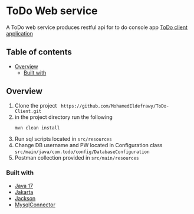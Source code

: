 # ToDo Web service

A ToDo web service produces restful api for to do console app
[ToDo client application](https://github.com/MohamedEldefrawy/ToDo-Client)

## Table of contents

- [Overview](#overview)
    - [Built with](#built-with)

## Overview

1) Clone the project
   ``` https://github.com/MohamedEldefrawy/ToDo-Client.git```
2) in the project directory run the following
    ```
   mvn clean install
   ```
3) Run sql scripts located in ```src/resources```
4) Change DB username and PW located in Configuration class
   ```src/main/java/com.todo/config/DatabaseConfiguration```
5) Postman collection provided in
   ```src/main/resources```

### Built with

* [Java 17](https://www.oracle.com/java/technologies/javase/jdk17-archive-downloads.html)
* [Jakarta](https://jakarta.ee/)
* [Jackson](https://github.com/FasterXML/jackson)
* [MysqlConnector](https://dev.mysql.com/downloads/connector/j/)
